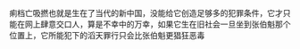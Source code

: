  痢档亡吸撚也就是生在了当代的新中国，没能给它创造足够多的犯罪条件，它才只能在网上肆意交口人，算是不幸中的万幸，如果它生在旧社会一旦坐到张伯魁那个位置上，它所能犯下的滔天罪行只会比张伯魁更猖狂恶毒 
